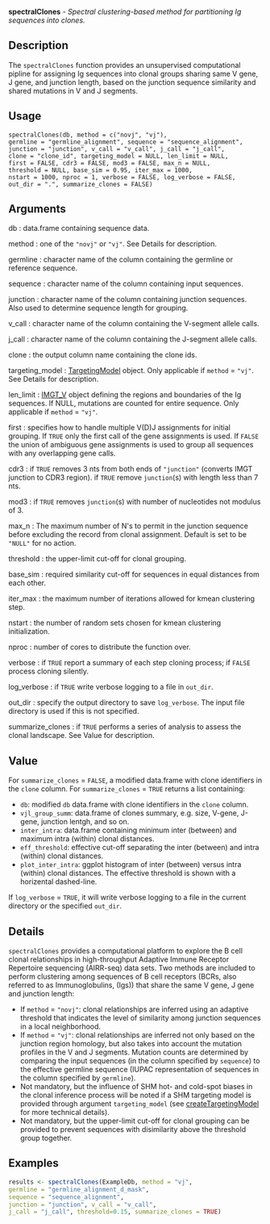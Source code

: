 **spectralClones** - *Spectral clustering-based method for partitioning Ig sequences into clones.*

Description
--------------------

The `spectralClones` function provides an unsupervised computational pipline for assigning Ig 
sequences into clonal groups sharing same V gene, J gene, and junction length, based on the 
junction sequence similarity and shared mutations in V and J segments.


Usage
--------------------
```
spectralClones(db, method = c("novj", "vj"),
germline = "germline_alignment", sequence = "sequence_alignment",
junction = "junction", v_call = "v_call", j_call = "j_call",
clone = "clone_id", targeting_model = NULL, len_limit = NULL,
first = FALSE, cdr3 = FALSE, mod3 = FALSE, max_n = NULL,
threshold = NULL, base_sim = 0.95, iter_max = 1000,
nstart = 1000, nproc = 1, verbose = FALSE, log_verbose = FALSE,
out_dir = ".", summarize_clones = FALSE)
```

Arguments
-------------------

db
:   data.frame containing sequence data.

method
:   one of the `"novj"` or `"vj"`. See Details for description.

germline
:   character name of the column containing the germline or reference sequence.

sequence
:   character name of the column containing input sequences.

junction
:   character name of the column containing junction sequences.
Also used to determine sequence length for grouping.

v_call
:   character name of the column containing the V-segment allele calls.

j_call
:   character name of the column containing the J-segment allele calls.

clone
:   the output column name containing the clone ids.

targeting_model
:   [TargetingModel](http://www.rdocumentation.org/packages/shazam/topics/TargetingModel-class) object. Only applicable if `method` = `"vj"`. 
See Details for description.

len_limit
:   [IMGT_V](http://www.rdocumentation.org/packages/shazam/topics/IMGT_SCHEMES) object defining the regions and boundaries of the Ig 
sequences. If NULL, mutations are counted for entire sequence. Only 
applicable if `method` = `"vj"`.

first
:   specifies how to handle multiple V(D)J assignments for initial grouping. 
If `TRUE` only the first call of the gene assignments is used. 
If `FALSE` the union of ambiguous gene assignments is used to 
group all sequences with any overlapping gene calls.

cdr3
:   if `TRUE` removes 3 nts from both ends of `"junction"`
(converts IMGT junction to CDR3 region). if `TRUE` remove 
`junction`(s) with length less than 7 nts.

mod3
:   if `TRUE` removes `junction`(s) with number of nucleotides not 
modulus of 3.

max_n
:   The maximum number of N's to permit in the junction sequence before excluding the 
record from clonal assignment. Default is set to be `"NULL"` for no action.

threshold
:   the upper-limit cut-off for clonal grouping.

base_sim
:   required similarity cut-off for sequences in equal distances from each other.

iter_max
:   the maximum number of iterations allowed for kmean clustering step.

nstart
:   the number of random sets chosen for kmean clustering initialization.

nproc
:   number of cores to distribute the function over.

verbose
:   if `TRUE` report a summary of each step cloning process;
if `FALSE` process cloning silently.

log_verbose
:   if `TRUE` write verbose logging to a file in `out_dir`.

out_dir
:   specify the output directory to save `log_verbose`. The input 
file directory is used if this is not specified.

summarize_clones
:   if `TRUE` performs a series of analysis to assess the clonal landscape.
See Value for description.




Value
-------------------

For `summarize_clones` = `FALSE`, a modified data.frame with clone identifiers in the `clone` column. 
For `summarize_clones` = `TRUE` returns a list containing:

+ `db`:                   modified `db` data.frame with clone identifiers in the `clone` column. 
+ `vjl_group_summ`:       data.frame of clones summary, e.g. size, V-gene, J-gene, junction lentgh,
and so on.
+ `inter_intra`:          data.frame containing minimum inter (between) and maximum intra (within) 
clonal distances.
+ `eff_threshold`:        effective cut-off separating the inter (between) and intra (within) clonal 
distances.
+ `plot_inter_intra`:     ggplot histogram of inter (between) versus intra (within) clonal distances. The 
effective threshold is shown with a horizental dashed-line.

If `log_verbose` = `TRUE`, it will write verbose logging to a file in the current directory or 
the specified `out_dir`.


Details
-------------------

`spectralClones` provides a computational platform to explore the B cell clonal 
relationships in high-throughput Adaptive Immune Receptor Repertoire sequencing (AIRR-seq) 
data sets. Two methods are included to perform clustering among sequences of B cell receptors 
(BCRs, also referred to as Immunoglobulins, (Igs)) that share the same V gene, J gene and junction length: 

+  If `method` = `"novj"`: clonal relationships are inferred using an adaptive threshold that 
indicates the level of similarity among junction sequences in a local neighborhood. 
+  If `method` = `"vj"`: clonal relationships are inferred not only based on the junction region 
homology, but also takes into account the mutation profiles in the V and J segments. Mutation counts are 
determined by comparing the input sequences (in the column specified by `sequence`) to the effective 
germline sequence (IUPAC representation of sequences in the column specified by `germline`). 
+  Not mandatory, but the influence of SHM hot- and cold-spot biases in the clonal inference process will be noted 
if a SHM targeting model is provided through argument `targeting_model` (see [createTargetingModel](http://www.rdocumentation.org/packages/shazam/topics/createTargetingModel) 
for more technical details). 
+  Not mandatory, but the upper-limit cut-off for clonal grouping can be provided to
prevent sequences with disimilarity above the threshold group together.




Examples
-------------------

```R
results <- spectralClones(ExampleDb, method = "vj", 
germline = "germline_alignment_d_mask", 
sequence = "sequence_alignment", 
junction = "junction", v_call = "v_call", 
j_call = "j_call", threshold=0.15, summarize_clones = TRUE)
```




